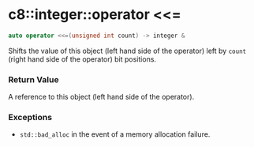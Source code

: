 # c8::integer::operator &lt;&lt;= #

```cpp
auto operator <<=(unsigned int count) -> integer &
```

Shifts the value of this object (left hand side of the operator) left by `count` (right hand side of the operator) bit positions.

### Return Value ###

A reference to this object (left hand side of the operator).

### Exceptions ###

* `std::bad_alloc` in the event of a memory allocation failure.

